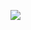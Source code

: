 ![](https://bat.bing.com/action/0?ti=56018282&Ver=2&mid=00cdb493-56c3-45ec-99df-c8b0983000b4&sid=201ffde0635411ee902411d77b750559&vid=20202bf0635411ee9ac03f2e618b0b9f&vids=0&msclkid=N&pi=0&lg=en-US&sw=800&sh=600&sc=24&nwd=1&tl=Shortform%20%7C%20Book&p=https%3A%2F%2Fwww.shortform.com%2Fapp%2Fbook%2Famusing-ourselves-to-death%2Fexercise-how-much-do-you-read&r=&lt=312&evt=pageLoad&sv=1&rn=57698)
